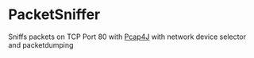 # PacketSniffer
Sniffs packets on TCP Port 80 with [Pcap4J](https://github.com/kaitoy/pcap4j) with network device selector and packetdumping
